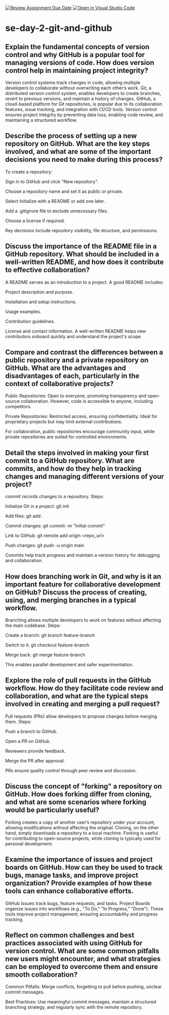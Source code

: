 [![Review Assignment Due Date](https://classroom.github.com/assets/deadline-readme-button-22041afd0340ce965d47ae6ef1cefeee28c7c493a6346c4f15d667ab976d596c.svg)](https://classroom.github.com/a/8wgCKhpZ)
[![Open in Visual Studio Code](https://classroom.github.com/assets/open-in-vscode-2e0aaae1b6195c2367325f4f02e2d04e9abb55f0b24a779b69b11b9e10269abc.svg)](https://classroom.github.com/online_ide?assignment_repo_id=18399526&assignment_repo_type=AssignmentRepo)
# se-day-2-git-and-github
## Explain the fundamental concepts of version control and why GitHub is a popular tool for managing versions of code. How does version control help in maintaining project integrity?
Version control systems track changes in code, allowing multiple developers to collaborate without overwriting each other’s work. Git, a distributed version control system, enables developers to create branches, revert to previous versions, and maintain a history of changes. GitHub, a cloud-based platform for Git repositories, is popular due to its collaboration features, issue tracking, and integration with CI/CD tools. Version control ensures project integrity by preventing data loss, enabling code review, and maintaining a structured workflow.
## Describe the process of setting up a new repository on GitHub. What are the key steps involved, and what are some of the important decisions you need to make during this process?
To create a repository:

Sign in to GitHub and click "New repository".

Choose a repository name and set it as public or private.

Select Initialize with a README or add one later.

Add a .gitignore file to exclude unnecessary files.

Choose a license if required.

Key decisions include repository visibility, file structure, and permissions.

## Discuss the importance of the README file in a GitHub repository. What should be included in a well-written README, and how does it contribute to effective collaboration?
A README serves as an introduction to a project. A good README includes:

Project description and purpose.

Installation and setup instructions.

Usage examples.

Contribution guidelines.

License and contact information.
A well-written README helps new contributors onboard quickly and understand the project's scope
## Compare and contrast the differences between a public repository and a private repository on GitHub. What are the advantages and disadvantages of each, particularly in the context of collaborative projects?
Public Repositories: Open to everyone, promoting transparency and open-source collaboration. However, code is accessible to anyone, including competitors.

Private Repositories: Restricted access, ensuring confidentiality. Ideal for proprietary projects but may limit external contributions.

For collaboration, public repositories encourage community input, while private repositories are suited for controlled environments.
## Detail the steps involved in making your first commit to a GitHub repository. What are commits, and how do they help in tracking changes and managing different versions of your project?

commit records changes to a repository. Steps:

Initialize Git in a project: git init

Add files: git add .

Commit changes: git commit -m "Initial commit"

Link to GitHub: git remote add origin <repo_url>

Push changes: git push -u origin main

Commits help track progress and maintain a version history for debugging and collaboration.
## How does branching work in Git, and why is it an important feature for collaborative development on GitHub? Discuss the process of creating, using, and merging branches in a typical workflow.
Branching allows multiple developers to work on features without affecting the main codebase. Steps:

Create a branch: git branch feature-branch

Switch to it: git checkout feature-branch

Merge back: git merge feature-branch

This enables parallel development and safer experimentation.
## Explore the role of pull requests in the GitHub workflow. How do they facilitate code review and collaboration, and what are the typical steps involved in creating and merging a pull request?
Pull requests (PRs) allow developers to propose changes before merging them. Steps:

Push a branch to GitHub.

Open a PR on GitHub.

Reviewers provide feedback.

Merge the PR after approval.

PRs ensure quality control through peer review and discussion.
## Discuss the concept of "forking" a repository on GitHub. How does forking differ from cloning, and what are some scenarios where forking would be particularly useful?
Forking creates a copy of another user’s repository under your account, allowing modifications without affecting the original. Cloning, on the other hand, simply downloads a repository to a local machine. Forking is useful for contributing to open-source projects, while cloning is typically used for personal development.
## Examine the importance of issues and project boards on GitHub. How can they be used to track bugs, manage tasks, and improve project organization? Provide examples of how these tools can enhance collaborative efforts.
GitHub Issues track bugs, feature requests, and tasks. Project Boards organize issues into workflows (e.g., "To Do," "In Progress," "Done"). These tools improve project management, ensuring accountability and progress tracking.
## Reflect on common challenges and best practices associated with using GitHub for version control. What are some common pitfalls new users might encounter, and what strategies can be employed to overcome them and ensure smooth collaboration?
Common Pitfalls: Merge conflicts, forgetting to pull before pushing, unclear commit messages.

Best Practices: Use meaningful commit messages, maintain a structured branching strategy, and regularly sync with the remote repository.
